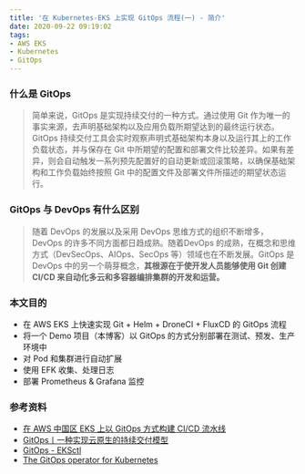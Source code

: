 ```yaml
---
title: '在 Kubernetes-EKS 上实现 GitOps 流程(一) - 简介'
date: 2020-09-22 09:19:02
tags:
- AWS EKS
- Kubernetes
- GitOps
---
```


### 什么是 GitOps

> 简单来说，GitOps 是实现持续交付的一种方式。通过使用 Git 作为唯一的事实来源，去声明基础架构以及应用负载所期望达到的最终运行状态。GitOps 持续交付工具会实时观察声明式基础架构本身以及运行其上的工作负载状态，并与保存在 Git 中所期望的配置和部署文件比较差异。如果有差异，则会自动触发一系列预先配置好的自动更新或回滚策略，以确保基础架构和工作负载始终按照 Git 中的配置文件及部署文件所描述的期望状态运行。
<!-- more -->

### GitOps 与 DevOps 有什么区别

> 随着 DevOps 的发展以及采用 DevOps 思维方式的组织不断增多，DevOps 的许多不同方面都日趋成熟。随着DevOps 的成熟，在概念和思维方式（DevSecOps、AIOps、SecOps 等）领域也在不断发展。GitOps 是DevOps 中的另一个萌芽概念，**其根源在于使开发人员能够使用 Git 创建 CI/CD 来自动化多云和多容器编排集群的开发和运营。**

### 本文目的

- 在 AWS EKS 上快速实现 Git + Helm + DroneCI + FluxCD 的 GitOps 流程
- 将一个 Demo 项目（本博客）以 GitOps 的方式分别部署在测试、预发、生产环境中
- 对 Pod 和集群进行自动扩展
- 使用 EFK 收集、处理日志
- 部署 Prometheus & Grafana 监控

### 参考资料

- [在 AWS 中国区 EKS 上以 GitOps 方式构建 CI/CD 流水线](https://aws.amazon.com/cn/blogs/china/build-ci-cd-pipeline-in-gitops-on-aws-china-eks/)
- [GitOps丨一种实现云原生的持续交付模型](http://choerodon.io/zh/blog/gitops/)
- [GitOps - EKSctl](https://eksctl.io/usage/gitops/)
- [The GitOps operator for Kubernetes](https://fluxcd.io/)
